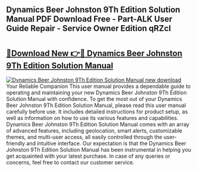 ## Dynamics Beer Johnston 9Th Edition Solution Manual PDF Download Free - Part-ALK User Guide Repair - Service Owner Edition qRZcl

# <h2><a href="http://bc83425.oget.top/?id=Dynamics+Beer+Johnston+9Th+Edition+Solution+Manual">🔗Download New 👉🔴 Dynamics Beer Johnston 9Th Edition Solution Manual</a></h2>

[![Dynamics Beer Johnston 9Th Edition Solution Manual new download](https://i.imgur.com/5g1atiW.png)](http://bc83425.oget.top/?id=Dynamics+Beer+Johnston+9Th+Edition+Solution+Manual)
Your Reliable Companion This user manual provides a dependable guide to operating and maintaining your new Dynamics Beer Johnston 9Th Edition Solution Manual with confidence. To get the most out of your Dynamics Beer Johnston 9Th Edition Solution Manual, please read this user manual carefully before use. It includes detailed instructions for product setup, as well as information on how to use its various features and capabilities. Dynamics Beer Johnston 9Th Edition Solution Manual comes with an array of advanced features, including geolocation, smart alerts, customizable themes, and multi-user access, all easily controlled through the user-friendly and intuitive interface. Our expectation is that the Dynamics Beer Johnston 9Th Edition Solution Manual has been instrumental in helping you get acquainted with your latest purchase. In case of any queries or concerns, feel free to contact our customer service.
